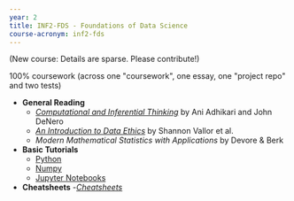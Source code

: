 ```yaml
---
year: 2
title: INF2-FDS - Foundations of Data Science
course-acronym: inf2-fds
---
```


(New course: Details are sparse. Please contribute!)

100% coursework (across one "coursework", one essay, one "project repo" and two tests)

- **General Reading**
  - [*Computational and Inferential Thinking*](https://www.inferentialthinking.com/chapters/intro) by Ani Adhikari and John DeNero
  - [*An Introduction to Data Ethics*](https://www.scu.edu/media/ethics-center/technology-ethics/IntroToDataEthics.pdf) by Shannon Vallor et al.
  - *Modern Mathematical Statistics with Applications* by Devore & Berk
- **Basic Tutorials**
  - [Python](http://bebi103.caltech.edu.s3-website-us-east-1.amazonaws.com/2015/tutorials/t1a_intro_to_python.html)
  - [Numpy](https://cs231n.github.io/python-numpy-tutorial/#python)
  - [Jupyter Notebooks](http://bebi103.caltech.edu.s3-website-us-east-1.amazonaws.com/2015/tutorials/t0b_intro_to_jupyter_notebooks.html)
- **Cheatsheets**
  -[*Cheatsheets*](https://drive.google.com/drive/folders/1SyHlfy7rdfcOZQMWEdLa9SgFyzU7_2l2?usp=sharing)
